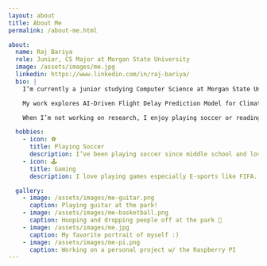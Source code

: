 ```yaml
---
layout: about
title: About Me
permalink: /about-me.html

about:
  name: Raj Bariya
  role: Junior, CS Major at Morgan State University
  image: /assets/images/me.jpg
  linkedin: https://www.linkedin.com/in/raj-bariya/
  bio: |
    I’m currently a junior studying Computer Science at Morgan State University in Baltimore, MD. I expect to graduate in 2026.

    My work explores AI-Driven Flight Delay Prediction Model for Climate-Resiliant Airspace Management.

    When I’m not working on research, I enjoy playing soccer or reading some documentation.

  hobbies:
    - icon: ⚽
      title: Playing Soccer
      description: I’ve been playing soccer since middle school and love playing as a center midfielder.
    - icon: 🕹️
      title: Gaming
      description: I love playing games especially E-sports like FIFA.

  gallery:
    - image: /assets/images/me-guitar.png
      caption: Playing guitar at the park!
    - image: /assets/images/me-basketball.png
      caption: Hooping and dropping people off at the park 🏀
    - image: /assets/images/me.jpg
      caption: My favorite portrait of myself :)
    - image: /assets/images/me-pi.png
      caption: Working on a personal project w/ the Raspberry PI
---
```

